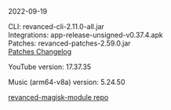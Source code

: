 2022-09-19
  
CLI: revanced-cli-2.11.0-all.jar  
Integrations: app-release-unsigned-v0.37.4.apk  
Patches: revanced-patches-2.59.0.jar  
[Patches Changelog](https://github.com/revanced/revanced-patches/releases/tag/v2.59.0)  

YouTube version: 17.37.35  

Music (arm64-v8a) version: 5.24.50  

[revanced-magisk-module repo](https://github.com/j-hc/revanced-magisk-module)
